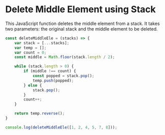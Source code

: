 # Delete Middle Element using Stack

This JavaScript function deletes the middle element from a stack. It takes two parameters: the original stack and the middle element to be deleted.

```javascript
const deleteMiddleEle = (stacks) => {
    var stack = [...stacks];
    var temp = [];
    var count = 0;
    const middle = Math.floor(stack.length / 2);

    while (stack.length > 0) {
        if (middle !== count) {
            const popped = stack.pop();
            temp.push(popped);
        } else {
            stack.pop();
        }
        count++;
    }

    return temp.reverse();
}

console.log(deleteMiddleEle([1, 2, 4, 5, 7, 8]));
